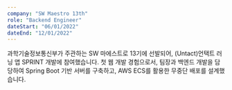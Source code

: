 ```yaml
---
company: "SW Maestro 13th"
role: "Backend Engineer"
dateStart: "06/01/2022"
dateEnd: "12/01/2022"
---
```


과학기술정보통신부가 주관하는 SW 마에스트로 13기에 선발되어, (Untact)언택트 러닝 앱 SPRINT 개발에 참여했습니다. 첫 웹 개발 경험으로서, 팀장과 백엔드 개발을 담당하여 Spring Boot 기반 서버를 구축하고, AWS ECS를 활용한 무중단 배포를 설계했습니다.
